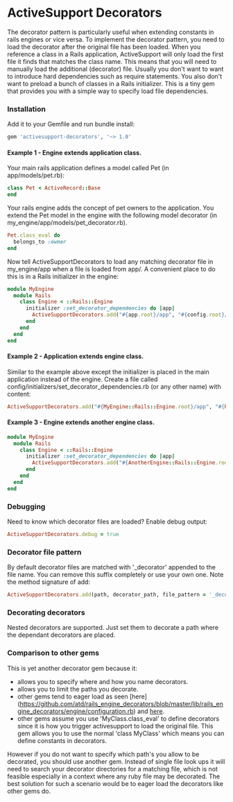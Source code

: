 ActiveSupport Decorators
========================

The decorator pattern is particularly useful when extending constants in rails engines or vice versa.  To implement
the decorator pattern, you need to load the decorator after the original file has been loaded.  When you reference a
class in a Rails application, ActiveSupport will only load the first file it finds that matches the class name.  This
means that you will need to manually load the additional (decorator) file.  Usually you don't want to want to introduce
hard dependencies such as require statements.  You also don't want to preload a bunch of classes in a Rails initializer.
This is a tiny gem that provides you with a simple way to specify load file dependencies.

### Installation

Add it to your Gemfile and run bundle install:

```Ruby
gem 'activesupport-decorators', '~> 1.0'
```

#### Example 1 - Engine extends application class.

Your main rails application defines a model called Pet (in app/models/pet.rb):

```Ruby
class Pet < ActiveRecord::Base
end
```

Your rails engine adds the concept of pet owners to the application.  You extend the Pet model in the engine with
the following model decorator (in my_engine/app/models/pet_decorator.rb).

```Ruby
Pet.class_eval do
  belongs_to :owner
end
```

Now tell ActiveSupportDecorators to load any matching decorator file in my_engine/app when a file is loaded from
app/.  A convenient place to do this is in a Rails initializer in the engine:

```Ruby
module MyEngine
  module Rails
    class Engine < ::Rails::Engine
      initializer :set_decorator_dependencies do |app|
        ActiveSupportDecorators.add("#{app.root}/app", "#{config.root}/app")
      end
    end
  end
end
```

#### Example 2 - Application extends engine class.

Similar to the example above except the initializer is placed in the main application instead of the engine.  Create a
file called config/initializers/set_decorator_dependencies.rb (or any other name) with content:

```Ruby
ActiveSupportDecorators.add("#{MyEngine::Rails::Engine.root}/app", "#{Rails.root}/app")
```

#### Example 3 - Engine extends another engine class.

```Ruby
module MyEngine
  module Rails
    class Engine < ::Rails::Engine
      initializer :set_decorator_dependencies do |app|
        ActiveSupportDecorators.add("#{AnotherEngine::Rails::Engine.root}/app", "#{Rails.root}/app")
      end
    end
  end
end
```

### Debugging

Need to know which decorator files are loaded?  Enable debug output:

```Ruby
ActiveSupportDecorators.debug = true
```

### Decorator file pattern

By default decorator files are matched with '_decorator' appended to the file name.  You can remove this suffix
completely or use your own one.  Note the method signature of add:

```Ruby
ActiveSupportDecorators.add(path, decorator_path, file_pattern = '_decorator')
```

### Decorating decorators

Nested decorators are supported.  Just set them to decorate a path where the dependant decorators are placed.

### Comparison to other gems

This is yet another decorator gem because it:
* allows you to specify where and how you name decorators.
* allows you to limit the paths you decorate.
* other gems tend to eager load as seen [here]
  (https://github.com/atd/rails_engine_decorators/blob/master/lib/rails_engine_decorators/engine/configuration.rb)
  and [here](https://github.com/parndt/decorators/blob/master/lib/decorators/railtie.rb).
* other gems assume you use 'MyClass.class_eval' to define decorators since it is how you trigger activesupport to load
  the original file.  This gem allows you to use the normal 'class MyClass' which means you can define constants in
  decorators.

However if you do not want to specify which path's you allow to be decorated, you should use another gem.  Instead of
single file look ups it will need to search your decorator directories for a matching file, which is not feasible
especially in a context where any ruby file may be decorated.  The best solution for such a scenario would be to
eager load the decorators like other gems do.